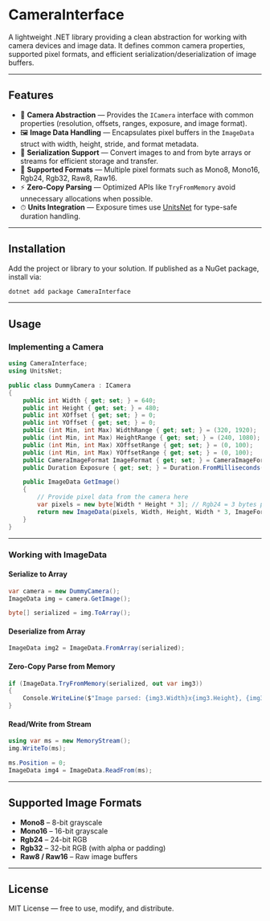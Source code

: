 # CameraInterface

A lightweight .NET library providing a clean abstraction for working with camera devices and image data. It defines common camera properties, supported pixel formats, and efficient serialization/deserialization of image buffers.

---

## Features

- 🎥 **Camera Abstraction** — Provides the `ICamera` interface with common properties (resolution, offsets, ranges, exposure, and image format).
- 🖼 **Image Data Handling** — Encapsulates pixel buffers in the `ImageData` struct with width, height, stride, and format metadata.
- 🔄 **Serialization Support** — Convert images to and from byte arrays or streams for efficient storage and transfer.
- 🧩 **Supported Formats** — Multiple pixel formats such as Mono8, Mono16, Rgb24, Rgb32, Raw8, Raw16.
- ⚡ **Zero-Copy Parsing** — Optimized APIs like `TryFromMemory` avoid unnecessary allocations when possible.
- ⏱ **Units Integration** — Exposure times use [UnitsNet](https://github.com/angularsen/UnitsNet) for type-safe duration handling.

---

## Installation

Add the project or library to your solution. If published as a NuGet package, install via:

```bash
dotnet add package CameraInterface
```

---

## Usage

### Implementing a Camera

```csharp
using CameraInterface;
using UnitsNet;

public class DummyCamera : ICamera
{
    public int Width { get; set; } = 640;
    public int Height { get; set; } = 480;
    public int XOffset { get; set; } = 0;
    public int YOffset { get; set; } = 0;
    public (int Min, int Max) WidthRange { get; set; } = (320, 1920);
    public (int Min, int Max) HeightRange { get; set; } = (240, 1080);
    public (int Min, int Max) XOffsetRange { get; set; } = (0, 100);
    public (int Min, int Max) YOffsetRange { get; set; } = (0, 100);
    public CameraImageFormat ImageFormat { get; set; } = CameraImageFormat.Rgb24;
    public Duration Exposure { get; set; } = Duration.FromMilliseconds(10);

    public ImageData GetImage()
    {
        // Provide pixel data from the camera here
        var pixels = new byte[Width * Height * 3]; // Rgb24 = 3 bytes per pixel
        return new ImageData(pixels, Width, Height, Width * 3, ImageFormat);
    }
}
```

---

### Working with ImageData

#### Serialize to Array

```csharp
var camera = new DummyCamera();
ImageData img = camera.GetImage();

byte[] serialized = img.ToArray();
```

#### Deserialize from Array

```csharp
ImageData img2 = ImageData.FromArray(serialized);
```

#### Zero-Copy Parse from Memory

```csharp
if (ImageData.TryFromMemory(serialized, out var img3))
{
    Console.WriteLine($"Image parsed: {img3.Width}x{img3.Height}, {img3.Format}");
}
```

#### Read/Write from Stream

```csharp
using var ms = new MemoryStream();
img.WriteTo(ms);

ms.Position = 0;
ImageData img4 = ImageData.ReadFrom(ms);
```

---

## Supported Image Formats

- **Mono8** – 8-bit grayscale  
- **Mono16** – 16-bit grayscale  
- **Rgb24** – 24-bit RGB  
- **Rgb32** – 32-bit RGB (with alpha or padding)  
- **Raw8 / Raw16** – Raw image buffers  

---

## License

MIT License — free to use, modify, and distribute.

